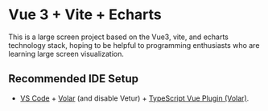 # Vue 3 + Vite + Echarts

This is a large screen project based on the Vue3, vite, and echarts technology stack, hoping to be helpful to programming enthusiasts who are learning large screen visualization.

## Recommended IDE Setup

- [VS Code](https://code.visualstudio.com/) + [Volar](https://marketplace.visualstudio.com/items?itemName=Vue.volar) (and disable Vetur) + [TypeScript Vue Plugin (Volar)](https://marketplace.visualstudio.com/items?itemName=Vue.vscode-typescript-vue-plugin).
